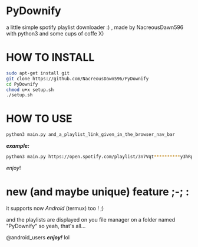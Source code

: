 # PyDownify
a little simple spotify playlist downloader :)
, made by NacreousDawn596 with python3 and some cups of coffe X)

# HOW TO INSTALL 
```sh
sudo apt-get install git
git clone https://github.com/NacreousDawn596/PyDownify
cd PyDownify
chmod u+x setup.sh
./setup.sh
```

# HOW TO USE
```sh
python3 main.py and_a_playlist_link_given_in_the_browser_nav_bar
```
***example:***
```sh
python3 main.py https://open.spotify.com/playlist/3n7Vqt**********y3hRpE
```

_enjoy_!

# new (and maybe unique) feature ;-; :

it supports now *Android* (termux) too ! ;)

and the playlists are displayed on you file manager on a folder named "PyDownify"
so yeah, that's all...

@android_users ***enjoy!*** lol
